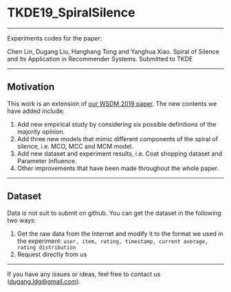 # TKDE19_SpiralSilence
---
Experiments codes for the paper:

Chen Lin, Dugang Liu, Hanghang Tong and Yanghua Xiao. Spiral of Silence and Its Application in Recommender Systems. Submitted to TKDE

<!--**Please cite our TKDE paper if you use our codes. Thanks!**-->

---
## Motivation
This work is an extension of [our WSDM 2019 paper](http://www.sfu.ca/~zhilinz/publication/fp5200-liuA.pdf). The new contents we have added include:

1. Add new empirical study by considering six possible definitions of the majority opinion.
2. Add three new models that mimic different components of the spiral of silence, i.e. MCO, MCC and MCM model.
3. Add new dataset and experiment results, i.e. Coat shopping dataset and Parameter Influence.
4. Other improvements that have been made throughout the whole paper.

---
## Dataset
Data is not suit to submit on github. You can get the dataset in the following two ways:

1. Get the raw data from the Internet and modify it to the format we used in the experiment: `user, item, rating, timestamp, current average, rating distribution`
2. Request directly from us

---
If you have any issues or ideas, feel free to contact us (<dugang.ldg@gmail.com>).
